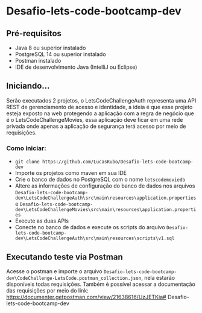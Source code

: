 # Desafio-lets-code-bootcamp-dev

## Pré-requisitos
- Java 8 ou superior instalado
- PostgreSQL 14 ou superior instalado
- Postman instalado
- IDE de desenvolvimento Java (IntelliJ ou Eclipse)

## Iniciando...
Serão executados 2 projetos, o LetsCodeChallengeAuth representa uma API REST de gerenciamento de acesso e identidade, a ideia é que esse projeto esteja exposto na web protegendo a aplicação com a regra de negócio que é o LetsCodeChallengeMovies, essa aplicação deve ficar em uma rede privada onde apenas a aplicação de segurança terá acesso por meio de requisições.

### Como iniciar:
- `git clone https://github.com/LucasKubo/Desafio-lets-code-bootcamp-dev`
- Importe os projetos como maven em sua IDE
- Crie o banco de dados no PostgreSQL com o nome `letscodemoviedb`
- Altere as informações de configuração do banco de dados nos arquivos `Desafio-lets-code-bootcamp-dev\LetsCodeChallengeAuth\src\main\resources\application.properties` e `Desafio-lets-code-bootcamp-dev\LetsCodeChallengeMovies\src\main\resources\application.properties`
- Execute as duas APIs
- Conecte no banco de dados e execute os scripts do arquivo `Desafio-lets-code-bootcamp-dev\LetsCodeChallengeAuth\src\main\resources\scripts\v1.sql`

## Executando teste via Postman
Acesse o postman e importe o arquivo `Desafio-lets-code-bootcamp-dev\CodeChallenge-LetsCode.postman_collection.json`, nela estarão disponíveis todas requisições.
Também é possível acessar a documentação das requisições por meio do link: https://documenter.getpostman.com/view/21638616/UzJETKia# Desafio-lets-code-bootcamp-dev
